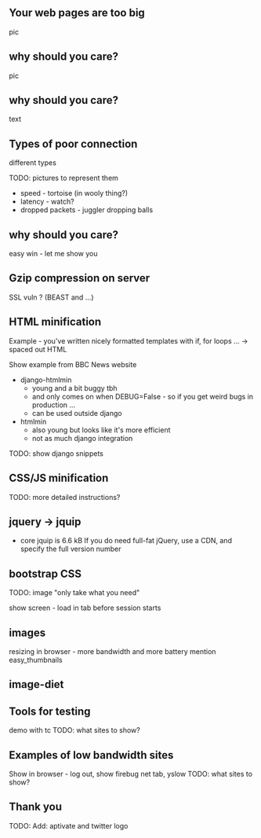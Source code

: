 ## Your web pages are too big

pic

## why should you care?

pic

## why should you care?

text

## Types of poor connection

different types

TODO: pictures to represent them

- speed - tortoise (in wooly thing?)
- latency - watch?
- dropped packets - juggler dropping balls

## why should you care?

easy win - let me show you

## Gzip compression on server

SSL vuln ? (BEAST and ...)

## HTML minification

Example - you've written nicely formatted templates with if, for loops ...
-> spaced out HTML

Show example from BBC News website

- django-htmlmin
  - young and a bit buggy tbh
  - and only comes on when DEBUG=False - so if you get weird bugs in production ...
  - can be used outside django
- htmlmin
  - also young but looks like it's more efficient
  - not as much django integration

TODO: show django snippets

## CSS/JS minification

TODO: more detailed instructions?

## jquery -> jquip

- core jquip is 6.6 kB
If you do need full-fat jQuery, use a CDN, and specify the full version number

## bootstrap CSS

TODO: image "only take what you need"

show screen - load in tab before session starts

## images

resizing in browser - more bandwidth and more battery
mention easy_thumbnails

## image-diet

## Tools for testing

demo with tc
TODO: what sites to show?

## Examples of low bandwidth sites

Show in browser - log out, show firebug net tab, yslow
TODO: what sites to show?

## Thank you

TODO: Add: aptivate and twitter logo


